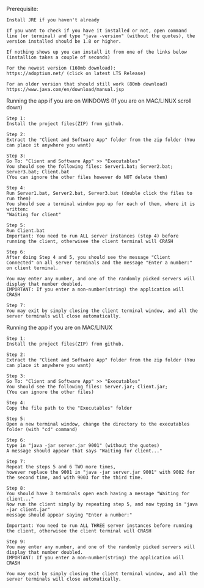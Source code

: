 Prerequisite:

    Install JRE if you haven't already 
    
    If you want to check if you have it installed or not, open command line (or terminal) and type "java -version" (without the quotes), the version installed should be 1.8 or higher.
    
    If nothing shows up you can install it from one of the links below (installion takes a couple of seconds)
    
    For the newest version (160mb download):
    https://adoptium.net/ (click on latest LTS Release)
    
    For an older version that should still work (80mb download)
    https://www.java.com/en/download/manual.jsp


Running the app if you are on WINDOWS (If you are on MAC/LINUX scroll down)

    Step 1:
    Install the project files(ZIP) from github.

    Step 2:
    Extract the "Client and Software App" folder from the zip folder (You can place it anywhere you want)

    Step 3:
    Go To: "Client and Software App" >> "Executables"
    You should see the following files: Server1.bat; Server2.bat; Server3.bat; Client.bat
    (You can ignore the other files however do NOT delete them)

    Step 4:
    Run Server1.bat, Server2.bat, Server3.bat (double click the files to run them)
    You should see a terminal window pop up for each of them, where it is written: 
    "Waiting for client"

    Step 5:
    Run Client.bat
    Important: You need to run ALL server instances (step 4) before running the client, otherwisee the client terminal will CRASH

    Step 6:
    After doing Step 4 and 5, you should see the message "Client Connected" on all server terminals and the message "Enter a number:" on client terminal.

    You may enter any number, and one of the randomly picked servers will display that number doubled. 
    IMPORTANT: If you enter a non-number(string) the application will CRASH

    Step 7:
    You may exit by simply closing the client terminal window, and all the server terminals will close automatically. 
    

Running the app if you are on MAC/LINUX

    Step 1:
    Install the project files(ZIP) from github.

    Step 2:
    Extract the "Client and Software App" folder from the zip folder (You can place it anywhere you want)

    Step 3:
    Go To: "Client and Software App" >> "Executables"
    You should see the following files: Server.jar; Client.jar;
    (You can ignore the other files)

    Step 4:
    Copy the file path to the "Executables" folder

    Step 5:
    Open a new terminal window, change the directory to the executables folder (with "cd" command)
    
    Step 6:
    type in "java -jar server.jar 9001" (without the quotes)
    A message should appear that says "Waiting for client..."
    
    Step 7:
    Repeat the steps 5 and 6 TWO more times, 
    however replace the 9001 in "java -jar server.jar 9001" with 9002 for the second time, and with 9003 for the third time.

    Step 8:
    You should have 3 terminals open each having a message "Waiting for client..."
    Now run the client simply by repeating step 5, and now typing in "java -jar client.jar"
    message should appear saying "Enter a number:"

    Important: You need to run ALL THREE server instances before running the client, otherwisee the client terminal will CRASH

    Step 9:
    You may enter any number, and one of the randomly picked servers will display that number doubled. 
    IMPORTANT: If you enter a non-number(string) the application will CRASH

    You may exit by simply closing the client terminal window, and all the server terminals will close automatically. 


    
